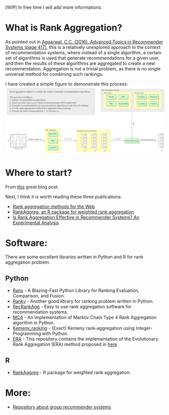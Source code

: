 [WIP] In free time I will add more informations.

# What is Rank Aggregation?
As pointed out in [Aggarwal, C.C. (2016). Advanced Topics in Recommender Systems (page 417)](https://doi.org/10.1007/978-3-319-29659-3_13), this is a relatively unexplored approach in the context of recommendation systems, where instead of a single algorithm, a certain set of algorithms is used that generate recommendations for a given user, and then the results of these algorithms are aggregated to create a new recommendation. Aggregation is not a trivial problem, as there is no single universal method for combining such rankings.

I have created a simple figure to demonstrate this process:
<img src="./GA.svg">

# Where to start?
From [this](https://vene.ro/blog/kemeny-young-optimal-rank-aggregation-in-python.html) great blog post.

Next, I think it is worth reading these three publications:
* [Rank aggregation methods for the Web](https://dl.acm.org/doi/10.1145/371920.372165)
* [RankAggreg, an R package for weighted rank aggregation](https://cran.r-project.org/web/packages/RankAggreg/vignettes/RankAggreg.pdf)
* [Is Rank Aggregation Effective in Recommender Systems? An Experimental Analysis](https://doi.org/10.1145/3365375)

# Software:

There are some excellent libraries written in Python and R for rank aggregation problem.

## Python
* [Ranx](https://github.com/AmenRa/ranx) - A Blazing-Fast Python Library for Ranking Evaluation, Comparison, and Fusion.
* [Ranky](https://github.com/Didayolo/ranky) - Another good library for ranking problem written in Python.
* [RecRankAgg](https://github.com/mbalchanowski/RecRankAgg) - Easy to use rank aggregation software for recommendation systems.
* [MC4](https://github.com/kalyaniuniversity/MC4) - An implementation of Markov Chain Type 4 Rank Aggregation algorithm in Python.
* [Kemeny_ranking](https://github.com/sschnug/kemeny_ranking) - (Exact) Kemeny rank-aggregation using Integer-Programming with Python.
* [ERA](https://github.com/samuevan/ERA) - This repository contains the implementation of the Evolutionary Rank Aggregation (ERA) method proposed in [here](https://doi.org/10.1109/CEC.2016.7743803).

## R
* [RankAggreg](https://cran.r-project.org/web/packages/RankAggreg/vignettes/RankAggreg.pdf) - R package for weighted rank aggregation.

# More:
* [Repository about group recommender systems](https://github.com/lucasvinhtran/group-recommender-systems)
